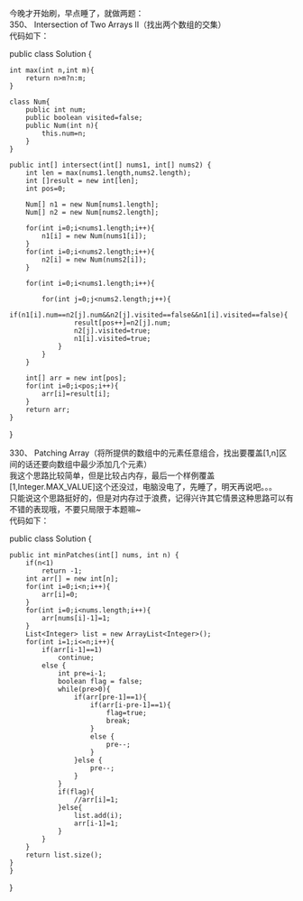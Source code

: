 今晚才开始刷，早点睡了，就做两题：<br/>
350、 Intersection of Two Arrays II（找出两个数组的交集）<br/>
代码如下：<br/>

public class Solution {<br/>

    int max(int n,int m){
        return n>m?n:m;
    }
    
    class Num{
        public int num;
        public boolean visited=false;
        public Num(int n){
            this.num=n;
        }
    }
    
    public int[] intersect(int[] nums1, int[] nums2) {
        int len = max(nums1.length,nums2.length);
        int []result = new int[len];
        int pos=0;
        
        Num[] n1 = new Num[nums1.length];
        Num[] n2 = new Num[nums2.length];
        
        for(int i=0;i<nums1.length;i++){
            n1[i] = new Num(nums1[i]);
        }
        for(int i=0;i<nums2.length;i++){
            n2[i] = new Num(nums2[i]);
        }
        
        for(int i=0;i<nums1.length;i++){
            
            for(int j=0;j<nums2.length;j++){
                if(n1[i].num==n2[j].num&&n2[j].visited==false&&n1[i].visited==false){
                    result[pos++]=n2[j].num;
                    n2[j].visited=true;
                    n1[i].visited=true;
                }
            }
        }
        
        int[] arr = new int[pos];
        for(int i=0;i<pos;i++){
            arr[i]=result[i];
        }
        return arr;
    }
}

330、 Patching Array（将所提供的数组中的元素任意组合，找出要覆盖[1,n]区间的话还要向数组中最少添加几个元素）<br/>
我这个思路比较简单，但是比较占内存，最后一个样例覆盖[1,Integer.MAX_VALUE]这个还没过，电脑没电了，先睡了，明天再说吧。。。<br/>
只能说这个思路挺好的，但是对内存过于浪费，记得兴许其它情景这种思路可以有不错的表现哦，不要只局限于本题嘛~<br/>
代码如下：<br/>

public class Solution {<br/>

    public int minPatches(int[] nums, int n) {
        if(n<1)
            return -1;
        int arr[] = new int[n];
        for(int i=0;i<n;i++){
            arr[i]=0;
        }
        for(int i=0;i<nums.length;i++){
            arr[nums[i]-1]=1;
        }
        List<Integer> list = new ArrayList<Integer>();
        for(int i=1;i<=n;i++){
            if(arr[i-1]==1)
                continue;
            else {
                int pre=i-1;
                boolean flag = false;
                while(pre>0){
                    if(arr[pre-1]==1){
                        if(arr[i-pre-1]==1){
                            flag=true;
                            break;
                        }
                        else {
                            pre--;
                        }
                    }else {
                        pre--;
                    }
                }
                if(flag){
                    //arr[i]=1;
                }else{
                    list.add(i);
                    arr[i-1]=1;
                }
            }
        }
        return list.size();
    }
    }
}

